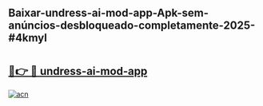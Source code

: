 ## Baixar-undress-ai-mod-app-Apk-sem-anúncios-desbloqueado-completamente-2025-#4kmyl

# <h2><a href="https://ainizakaria.my?title=undress-ai-mod-app&ref=22M">🔗👉 🔴 undress-ai-mod-app</a></h2>

[![acn](https://github.com/user-attachments/assets/0f9c940e-d8b0-45ae-aac7-cd30a18b3e1c)](https://ainizakaria.my?title=undress-ai-mod-app&ref=22M)

